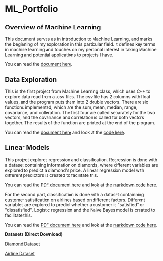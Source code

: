 # ML_Portfolio

## Overview of Machine Learning

This document serves as in introduction to Machine Learning, and marks the beginning of my exploration in this particular field. It defines key terms in machine learning and touches on my personal interest in taking Machine Learning and potential applications to projects I have.

You can read the [document here](ml_overview.pdf).

## Data Exploration

This is the first project from Machine Learning class, which uses C++ to explore data read from a .csv files. The csv file has 2 columns with float values, and the program puts them into 2 double vectors. There are six functions implemented, which are the sum, mean, median, range, covariance, and colleration. The first four are called separately for the two vectors, and the covariance and correlation is called for both vectors together. The results of the function are printed at the end of the program.

You can read the [document here](https://github.com/meintgl/ML_Portfolio/blob/main/Data%20Exploration/dataExploration.pdf) and look at the [code here](https://github.com/meintgl/ML_Portfolio/blob/main/Data%20Exploration/dataExploration.cpp).

## Linear Models
This project explores regression and classification. Regression is done with a dataset containing information on diamonds, where different variables are explored to predict a diamond's price. A linear regression model with different predictors is created to facilitate this.

You can read the [PDF document here](https://github.com/meintgl/ML_Portfolio/blob/main/Linear%20Model%20Project/Regression.pdf) and look at the [markdown code here](https://github.com/meintgl/ML_Portfolio/blob/main/Linear%20Model%20Project/Regression.Rmd).

For the second part, classification is done with a dataset containning customer satisifcation on airlines based on different factors. Different variables are explored to predict whether a customer is "satisfied" or "dissatisfied". Logistic regression and the Naive Bayes model is created to facilitate this.

You can read the [PDF document here](https://github.com/meintgl/ML_Portfolio/blob/main/Linear%20Model%20Project/Classification.pdf) and look at the [markdown code here](https://github.com/meintgl/ML_Portfolio/blob/main/Linear%20Model%20Project/Classification.Rmd).

**Datasets (Direct Download)**

[Diamond Dataset](https://github.com/meintgl/ML_Portfolio/blob/main/Linear%20Model%20Project/diamonds.csv)

[Airline Dataset](https://github.com/meintgl/ML_Portfolio/blob/main/Linear%20Model%20Project/Invistico_Airline.csv)
